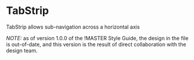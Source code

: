 # TabStrip

TabStrip allows sub-navigation across a horizontal axis

*NOTE:* as of version 1.0.0 of the !MASTER Style Guide, the design in the file is out-of-date, and this version is the result of direct collaboration with the design team.
